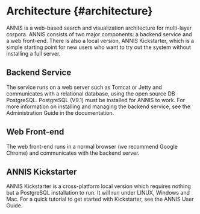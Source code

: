 Architecture {#architecture}
============

ANNIS is a web-based search and visualization architecture for
multi-layer corpora. ANNIS consists of two major components: a backend
service and a web front-end. There is also a local version, ANNIS
Kickstarter, which is a simple starting point for new users who want
to try out the system without installing a full server.

Backend Service
---------------

The service runs on a web server such as Tomcat or Jetty and
communicates with a relational database, using the open source DB
PostgreSQL. PostgreSQL (V9.1) must be installed for ANNIS to work. For
more information on installing and managing the backend service, see
the Administration Guide in the documentation.

Web Front-end
-------------

The web front-end runs in a normal browser (we recommend Google
Chrome) and communicates with the backend server.

ANNIS Kickstarter
-----------------

ANNIS Kickstarter is a cross-platform local version which requires
nothing but a PostgreSQL installation to run. It will run under LINUX,
Windows and Mac. For a quick tutorial to get started with Kickstarter,
see the ANNIS User Guide.
